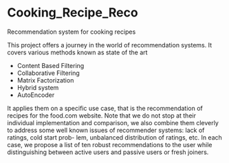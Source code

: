 # Cooking_Recipe_Reco
Recommendation system for cooking recipes

This project offers a journey in the world of recommendation systems. It covers various methods known as state of the art 
- Content Based Filtering
- Collaborative Filtering
- Matrix Factorization
- Hybrid system
- AutoEncoder 

It applies them on a specific use case, that is the recommendation of recipes for the food.com website. Note that we do not stop at their individual implementation and comparison, we also combine them cleverly to address some well known issues of recommender systems: lack of ratings, cold start prob- lem, unbalanced distribution of ratings, etc. In each case, we propose a list of ten robust recommendations to the user while distinguishing between active users and passive users or fresh joiners.

